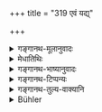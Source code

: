 +++
title = "319 एवं यद्य्"

+++

<details><summary>गङ्गानथ-मूलानुवादः</summary>

Even though in the cremation-ground, the brilliant fire is not defiled, and it flourishes again when libations are poured unto it at sacrifices.—(318)


Similarly even though they betake themselves to all sorts of undesirable acts, yet Brāhmaṇas should be honoured in every way; for they are the greatest divinity.—(319)
</details>

<details><summary>मेधातिथिः</summary>

**अनिष्टेषु** प्रतिषिद्धेषु वर्तमाना मृदूपक्रमैर् यथाशास्त्रं दण्ड्याः, न सहसाक्रम्य वर्णान्तरवत् ॥ ९.३१९ ॥
</details>

<details><summary>गङ्गानथ-भाष्यानुवादः</summary>

**(verses 9.318-319)**

What is said here has already gone before. The sense is that even though ill-behaved, the Brāhmaṇa shall not be ill-treated.

‘*Undesirable*’—forbidden.

When they betake themselves to forbidden acts, they shall be dealt and punished according to law, gently, and not attacked with force, in the manner of other castes.—(318-319)
</details>

<details><summary>गङ्गानथ-टिप्पन्यः</summary>

**(verse 9.318)**

This verse is quoted in *Vīramitrodaya* (Rājanīti, p. 151).

**(verse 9.319)**

This verse is quoted in *Vīramitrodaya* (Rājanīti, p. 151).
</details>

<details><summary>गङ्गानथ-तुल्य-वाक्यानि</summary>

**(verses 9.313-322)  
**

See Comparative notes for [Verse 9.313].
</details>

<details><summary>Bühler</summary>

319	Thus, though Brahmanas employ themselves in all (sorts of) mean occupations, they must be honoured in every way; for (each of) them is a very great deity.
</details>
